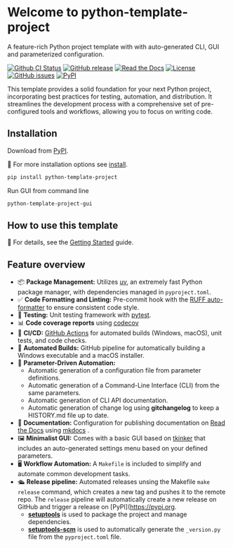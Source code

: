 # Welcome to python-template-project

A feature-rich Python project template with with auto-generated CLI, GUI and parameterized configuration.

[![Github CI Status](https://github.com/pamagister/python-template-project/actions/workflows/main.yml/badge.svg)](https://github.com/pamagister/python-template-project/actions)
[![GitHub release](https://img.shields.io/github/v/release/pamagister/python-template-project)](https://github.com/pamagister/python-template-project/releases)
[![Read the Docs](https://readthedocs.org/projects/python-template-project/badge/?version=stable)](https://python-template-project.readthedocs.io/en/stable/)
[![License](https://img.shields.io/github/license/pamagister/python-template-project)](https://github.com/pamagister/python-template-project/blob/main/LICENSE)
[![GitHub issues](https://img.shields.io/github/issues/pamagister/python-template-project)](https://github.com/pamagister/python-template-project/issues)
[![PyPI](https://img.shields.io/pypi/v/python-template-project)](https://pypi.org/project/python-template-project/)


This template provides a solid foundation for your next Python project, incorporating best practices for testing, automation, and distribution. It streamlines the development process with a comprehensive set of pre-configured tools and workflows, allowing you to focus on writing code.

## Installation

Download from [PyPI](https://pypi.org/).

💾 For more installation options see [install](getting-started/install.md).

```bash
pip install python-template-project
```

Run GUI from command line

```bash
python-template-project-gui
```

## How to use this template

🐍 For details, see the [Getting Started](develop/01_getting_started_dev.md) guide.


## Feature overview

* 📦 **Package Management:** Utilizes [uv](https://docs.astral.sh/uv/getting-started/), an extremely fast Python package manager, with dependencies managed in `pyproject.toml`.
* ✅ **Code Formatting and Linting:** Pre-commit hook with the [RUFF auto-formatter](https://docs.astral.sh/ruff/) to ensure consistent code style.
* 🧪 **Testing:** Unit testing framework with [pytest](https://docs.pytest.org/en/latest/).
* 📊 **Code coverage reports** using [codecov](https://about.codecov.io/sign-up/)
* 🔄 **CI/CD:**  [GitHub Actions](https://github.com/features/actions) for automated builds (Windows, macOS), unit tests, and code checks.
* 💾 **Automated Builds:** GitHub pipeline for automatically building a Windows executable and a macOS installer.
* 💬 **Parameter-Driven Automation:**
    * Automatic generation of a configuration file from parameter definitions.
    * Automatic generation of a Command-Line Interface (CLI) from the same parameters.
    * Automatic generation of CLI API documentation.
    * Automatic generation of change log using **gitchangelog** to keep a HISTORY.md file up to date.
* 📃 **Documentation:** Configuration for publishing documentation on [Read the Docs](https://about.readthedocs.com/) using [mkdocs](https://www.mkdocs.org/) .
* 🖼️ **Minimalist GUI:** Comes with a basic GUI based on [tkinker](https://tkdocs.com/tutorial/index.html) that includes an auto-generated settings menu based on your defined parameters.
* 🖥️ **Workflow Automation:** A `Makefile` is included to simplify and automate common development tasks.
* 🛳️ **Release pipeline:** Automated releases unsing the Makefile `make release` command, which creates a new tag and pushes it to the remote repo. The `release` pipeline will automatically create a new release on GitHub and trigger a release on  [PyPI](https://pypi.org.
    * **[setuptools](https://pypi.org/project/setuptools/)** is used to package the project and manage dependencies.
    * **[setuptools-scm](https://pypi.org/project/setuptools-scm/)** is used to automatically generate the `_version.py` file from the `pyproject.toml` file.

